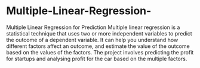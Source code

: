 # Multiple-Linear-Regression-
Multiple Linear Regression for Prediction
Multiple linear regression is a statistical technique that uses two or more independent variables to predict the outcome of a dependent variable. It can help you understand how different factors affect an outcome, and estimate the value of the outcome based on the values of the factors. 
The project involves predicting the profit for startups and analysing profit for the car based on the multiple factors.
